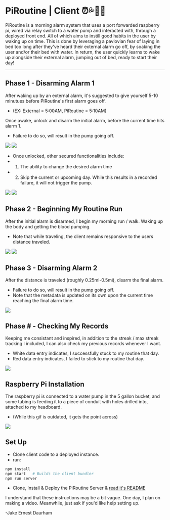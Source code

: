 # PiRoutine | Client ⏰💦🏃‍♂️
PiRoutine is a morning alarm system that uses a port forwarded raspberry pi, wired via relay switch to a water pump and interacted with, through a deployed front end. All of which aims to instill good habits in the user by waking up on time. This is done by leveraging a pavlovian fear of laying in bed too long after they've heard their external alarm go off, by soaking the user and/or their bed with water. In return, the user quickly learns to wake up alongside their external alarm, jumping out of bed, ready to start their day!


---
## Phase 1 - Disarming Alarm 1
After waking up by an external alarm, it's suggested to give yourself 5-10 minutues before PiRoutine's first alarm goes off. 
- (EX: External = 5:00AM, PiRoutine = 5:10AM)

Once awake, unlock and disarm the initial alarm, before the current time hits alarm 1. 
- Failure to do so, will result in the pump going off.

![](https://media.giphy.com/media/4T9FrMFKvVCOVPt3AD/giphy.gif)
![](https://media.giphy.com/media/4T9FrMFKvVCOVPt3AD/giphy.gif)

- Once unlocked, other secured functionalities include: 
- 1. The ability to change the desired alarm time
- 2. Skip the current or upcoming day. While this results in a recorded failure, it will not trigger the pump.

![](https://media.giphy.com/media/nf0ISX16TTOGgOZEtK/giphy.gif)
![](https://media.giphy.com/media/rTDwskhKtKKgtJgjgK/giphy.gif)
## Phase 2 - Beginning My Routine Run
After the initial alarm is disarmed, I begin my morning run / walk. Waking up the body and getting the blood pumping.
- Note that while traveling, the client remains responsive to the users distance traveled. 

![](https://media.giphy.com/media/bu7f1pVmXjfIxsCIvN/giphy.gif)
![](https://media.giphy.com/media/JpCnppJj1nx25lgt79/giphy.gif)
## Phase 3 - Disarming Alarm 2
After the distance is traveled (roughly 0.25mi-0.5mi), disarm the final alarm. 
- Failure to do so, will result in the pump going off. 
- Note that the metadata is updated on its own upon the current time reaching the final alarm time.

![](https://media.giphy.com/media/3ZEJjQsOq5FoqUi98H/giphy.gif)
## Phase # - Checking My Records
Keeping me consistant and inspired, in addition to the streak / max streak tracking I included, I can also check my previous records whenever I want.
- White data entry indicates, I successfully stuck to my routine that day.
- Red data entry indicates, I failed to stick to my routine that day.

![](https://media.giphy.com/media/Vx0uMBsm3K6pU9FqBT/giphy.gif)
## Raspberry Pi Installation
The raspberry pi is connected to a water pump in the 5 gallon bucket, and some tubing is feeding it to a piece of conduit with holes drilled into, attached to my headboard. 
- (While this gif is outdated, it gets the point across)

![](https://media.giphy.com/media/BOUoNFCUU2GLJcLk6I/giphy-downsized.gif)

## Set Up
- Clone client code to a deployed instance.
- run: 
``` sh
npm install
npm start   # Builds the client bundler
npm run server
```
- Clone, Install & Deploy the PiRoutine Server & [read it's README](https://github.com/daurham/PiRoutine-Pi-Server)

I understand that these instructions may be a bit vague. One day, I plan on making a video. Meanwhile, just ask if you'd like help setting up. 

-Jake Ernest Daurham
